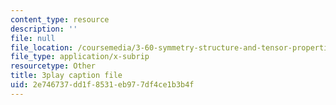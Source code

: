 ```yaml
---
content_type: resource
description: ''
file: null
file_location: /coursemedia/3-60-symmetry-structure-and-tensor-properties-of-materials-fall-2005/2e746737dd1f8531eb977df4ce1b3b4f_FEsKwINx--I.srt
file_type: application/x-subrip
resourcetype: Other
title: 3play caption file
uid: 2e746737-dd1f-8531-eb97-7df4ce1b3b4f
---
```


